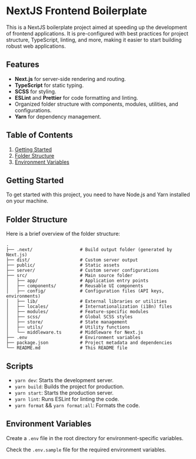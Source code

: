 
# NextJS Frontend Boilerplate

This is a NextJS boilerplate project aimed at speeding up the development of frontend applications. It is pre-configured with best practices for project structure, TypeScript, linting, and more, making it easier to start building robust web applications.

## Features

- **Next.js** for server-side rendering and routing.
- **TypeScript** for static typing.
- **SCSS** for styling.
- **ESLint** and **Prettier** for code formatting and linting.
- Organized folder structure with components, modules, utilities, and configurations.
- **Yarn** for dependency management.

## Table of Contents

1. [Getting Started](#getting-started)
2. [Folder Structure](#folder-structure)
3. [Environment Variables](#environment-variables)

## Getting Started

To get started with this project, you need to have Node.js and Yarn installed on your machine.

## Folder Structure

Here is a brief overview of the folder structure:

```
.
├── .next/                  # Build output folder (generated by Next.js)
├── dist/                   # Custom server output
├── public/                 # Static assets
├── server/                 # Custom server configurations
├── src/                    # Main source folder
│   ├── app/                # Application entry points
│   ├── components/         # Reusable UI components
│   ├── config/             # Configuration files (API keys, environments)
│   ├── lib/                # External libraries or utilities
│   ├── locales/            # Internationalization (i18n) files
│   ├── modules/            # Feature-specific modules
│   ├── scss/               # Global SCSS styles
│   ├── store/              # State management
│   ├── utils/              # Utility functions
│   └── middleware.ts       # Middleware for Next.js
├── .env                    # Environment variables
├── package.json            # Project metadata and dependencies
└── README.md               # This README file
```

## Scripts

- `yarn dev`: Starts the development server.
- `yarn build`: Builds the project for production.
- `yarn start`: Starts the production server.
- `yarn lint`: Runs ESLint for linting the code.
- `yarn format` && `yarn format:all`: Formats the code.

## Environment Variables

Create a `.env` file in the root directory for environment-specific variables.

Check the `.env.sample` file for the required environment variables.
